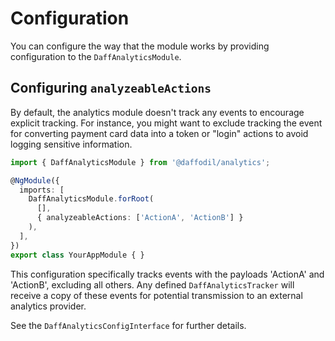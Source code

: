 # Configuration
You can configure the way that the module works by providing configuration to the `DaffAnalyticsModule`. 

## Configuring `analyzeableActions`
By default, the analytics module doesn't track any events to encourage explicit tracking. For instance, you might want to exclude tracking the event for converting payment card data into a token or "login" actions to avoid logging sensitive information.

```ts
import { DaffAnalyticsModule } from '@daffodil/analytics';

@NgModule({
  imports: [
    DaffAnalyticsModule.forRoot(
      [],
      { analyzeableActions: ['ActionA', 'ActionB'] }
    ),
  ],
})
export class YourAppModule { }
```

This configuration specifically tracks events with the payloads 'ActionA' and 'ActionB', excluding all others. Any defined `DaffAnalyticsTracker` will receive a copy of these events for potential transmission to an external analytics provider.

See the `DaffAnalyticsConfigInterface` for further details.